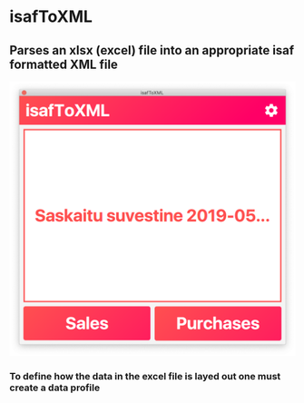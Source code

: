 # isafToXML

## Parses an xlsx (excel) file into an appropriate isaf formatted XML file

![main-window](images/screenshot-main.png)

### To define how the data in the excel file is layed out one must create a data profile

